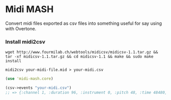 # Midi MASH

Convert midi files exported as csv files into something useful for say using with Overtone.

### Install midi2csv

```shell
wget http://www.fourmilab.ch/webtools/midicsv/midicsv-1.1.tar.gz && tar -xf midicsv-1.1.tar.gz && cd midicsv-1.1 && make && sudo make install

midi2csv your-midi-file.mid > your-midi.csv
```

```clojure
(use 'midi-mash.core)

(csv->events "your-midi.csv")
;; => {:channel 1, :duration 96, :instrument 0, :pitch 48, :time 48480, :velocity 64} ....
```
